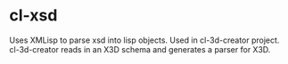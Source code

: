 cl-xsd
======

Uses XMLisp to parse xsd into lisp objects. Used in cl-3d-creator
project. cl-3d-creator reads in an X3D schema and generates a parser for
X3D.

